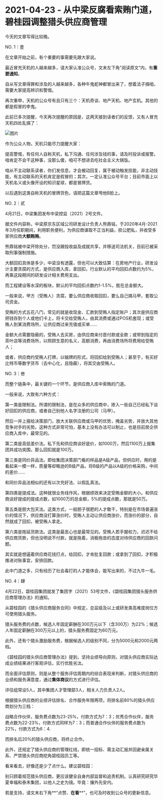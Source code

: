 # 2021-04-23 - 从中梁反腐看索贿门道，碧桂园调整猎头供应商管理

今天的文章写得比较晚。

NO. 1｜壹

在文章开始之前，有个重要的事需要先跟大家说。

最近冒充天机的人越来越多，请大家认准公众号，文末左下角”阅读原文“内，有**重要通知**。

自从写文章得罪和涉及的人越来越多，各种牛鬼蛇神都冒出来了，想着法子搞咱，需要大家提高辨识和警惕。

再次重申，天机的公众号有且只有三个：天机奇谈、地产天机、地产玄机。其他的都是假冒的李鬼。

此前已多次提醒，今天再次提醒的原因是，这两天接到读者们的反馈，又有人冒充天机四处乱搞了：

![图片](https://mmbiz.qpic.cn/mmbiz_jpg/11MRJ9lllc1M1FVrpbj4HWbsQ4Q0yuCTacSibiccyFymdoBIb3ickPudibuLC3icKrOLxBN8U1iaAibzR41sFUSnP30Fw/640?wx_fmt=jpeg&tp=webp&wxfrom=5&wx_lazy=1)



作为公众人物，天机只能尽力提醒大家：

提高警惕，有任何人自称天机，私下沟通、任何涉及钱的事，请及时投诉或报警。咱肯定不会干这种事，没那么傻，咱可不想进去吃社会主义大锅饭。

咱从不主动联系读者，你们发信息，才会被动回复，属于被动触发技能，非主动技能，有主动联系的天机肯定是假冒的；其次，一定认准公众号平台；目前市面上以天机名义或头像开设的知识星球，都是冒牌货。

以后遇到这类自称天机的冒牌货色，请把这篇文章甩他B脸上。

NO. 2｜贰

4月21日，中梁集团发布中梁控监（2021）2号文件。

据文件内容称，中梁原京东区域公司研发设计负责人熊鼎铭，于2020年4月-2021年3月任职期间，利用职务便利，为供应商谋取不正当利益，损公肥私，并收受多家供应商**大额贿赂**。

熊鼎铭被中梁开除处分，罚没跟投收益及成就共享，并移送司法机关，目前已被采取刑事强制措施。

大额回扣具体是多少，中梁没有透露，但也可以大致估算：在房地产行业，研发设计主要贪腐的方式，是供应商入库，拿回扣，行业默认的平均回扣点数约为5%，再乘这段期间的研发设计相关费用支出。

而工程建设等水深的板块，默认的平均回扣点数约1-1.5%，胜在总金额大。

一般来说，甲方（受贿人）贪腐，要么供应商收取回扣，要么自己搞马甲，套取公司资金。

受贿的方式五花八门，常见的就是收现金、汇款到受贿人指定账户；其次是供应商把钱存到个人或他们卡上，将卡交给受贿人，由其消费或通过POS机套现；或受贿人到某消费场所，让供应商过来充值或买单......

金额大点需要隐蔽的，受贿人去买房，由供应商来付首付款或全款；或带到指定的茶叶店等消费场所，以照顾生意的名义，高额消费，再由消费场所将费用给受贿人；

或者，供应商约受贿人打牌，以输牌的形式，将回扣给到受贿人；甚至于，有买好比特币等数字货币（去中心化，且隐蔽），将其交由受贿人。

NO. 3｜叁

而整个链条中，最关键的一个环节，是供应商入库中索贿的门道。

一般来说，大致有六种方式：

第一类是限制法。所谓的限制法，是在众多的供应商中，掺入一些自己已经私下谈好回扣的供应商，或者自己别他人名字注册的公司（马甲）。

然后一并上报给决策部门，放大关联供应商或马甲的优势，掩盖劣势，并放大其他竞争对手的劣势。这种方式非常可怕，基本上没有办法可以制止，也是目前房企供应商入库中，最常见的。

第二类是高低差价法。私下先和供应商谈好底价，如1000万，然后1100万上报集团并成功突围，那么回扣就是100万。

第三类是同价异品法。即给集团决策部门看的样品是A级产品，但供应时，用的是看起来一模一样，质量等却略逊的B级产品，将B级的产品以A级的价格采购，中间的差价......

和同价异品法相似的还有以次充好法、以假乱真法。

第四类是提成法。这种就很业务线作风，根据绩效来决定受贿金额的大小。和供应商谈好提成的提成点数，如1000万的总金额，5%的提成点数，那就是50万。

第五类是胆大包天法。这类方式，一般胆子很肥的人才敢干，特别是在市场普遍涨价的情况下，供应商没打算涨价时，受贿人主动让供应商涨价，而涨价的部分，自然就成了回扣，被受贿人拿走。

第六类是拖延货款法。这类是最恶心也是最常见的。受贿人若手握权力，迟迟不给供应商货款，但也没明说不付款，就是拖着，消极拖沓的态度对待供应商的回款问题。

其实就是想逼着供应商花钱打点，给回扣，才肯批复回款；或拿到了回扣，才积极推进对账事宜，安排回款。

此中门道之多，只有经历了社会毒打的人才能体会，能写出来的，不过九牛一毛。

NO. 4｜肆

4月22日，碧桂园集团就发了集团字（2021）53号文件，《碧桂园集团猎头服务供应商管理办法》的通知。

从碧桂园的《猎头供应商服务合同》中规定，总监级及以上或研发类高难度岗位方可使用猎头服务。

猎头服务费的点数，候选人年固定薪酬在300万元以下（含300万）为22%；候选人年固定薪酬在300万元以上的，猎头服务费固定为60万元。

此外，还有个猎头激励服务费，根据候选人的级别不同，分为5000元和2000元两档。

《碧桂园的猎头供应商管理办法》提到，坚持业绩导向原则，对猎头供应商实际达成业绩结果进行客观评估，实行优胜劣汰。

而全面评估原则，则是从整个服务评估周期内的综合表现来判断，对猎头供应商的业绩和服务满意度，通过**集体商议**的方式进行评估。

评估组常设5人，其中集团人才管理部3人，相关人力负责人2人。

根据猎头供应商的业绩评估排名、合作服务年限两项，将排名前80%的猎头供应商划分为三档：

战略合作伙伴，服务费点数为23-25%，付款方式为7：3；优秀合作伙伴，服务费点数为22-23%，付款方式同样为7：3；而普通合作伙伴的服务费点数为22%，付款方式为6：4.

而排名后20%的猎头供应商，将终止合作。

此外，还规定了猎头供应商的管理红线，即统一招标、需主动汇报并回避亲属关系、严禁猎头供应商挖角碧桂园员工等。

看来看去，好像还是少了点什么。建议碧桂园：

别只顾着规范猎头供应商，更应该健全自身内部监督和追责机制。认真研究研究华夏幸福和泰禾集团，以他人之史为镜。毕竟：攘外先安内。

若是支持，请文末右下角**“点赞、**在看****”，也可及时收到公众号的更新信息。